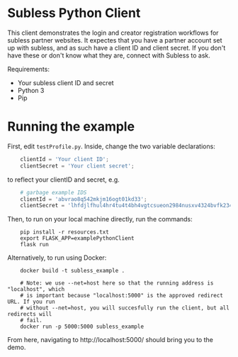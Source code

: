 # Subless Python Client

This client demonstrates the login and creator registration workflows for subless partner
websites. It expectes that you have a partner account set up with subless, and as such
have a client ID and client secret. If you don't have these or don't know what they are,
connect with Subless to ask.

Requirements:

- Your subless client ID and secret
- Python 3
- Pip

# Running the example

First, edit `testProfile.py`. Inside, change the two variable declarations:

```python
    clientId = 'Your client ID';
    clientSecret = 'Your client secret';
```

to reflect your clientID and secret, e.g.

```python
    # garbage example IDS
    clientId = 'abvrao8q542mkjm16ogt01kd33';
    clientSecret = 'lhfdjlfhul4hr4tu4t4bh4vgtcsueon2984nusxv4324bvfk2345';
```

Then, to run on your local machine directly, run the commands:

```shell
    pip install -r resources.txt
    export FLASK_APP=examplePythonClient
    flask run
```
Alternatively, to run using Docker:
```shell
    docker build -t subless_example .

    # Note: we use --net=host here so that the running address is "localhost", which
    # is important because "localhost:5000" is the approved redirect URL. If you run
    # without --net=host, you will succesfully run the client, but all redirects will
    # fail.
    docker run -p 5000:5000 subless_example
```

From here, navigating to http://localhost:5000/ should bring you to the demo.
